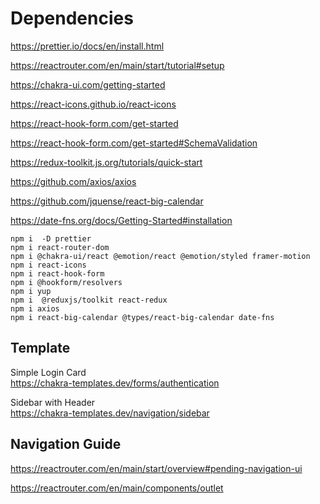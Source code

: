 # Dependencies

https://prettier.io/docs/en/install.html

https://reactrouter.com/en/main/start/tutorial#setup

https://chakra-ui.com/getting-started

https://react-icons.github.io/react-icons

https://react-hook-form.com/get-started

https://react-hook-form.com/get-started#SchemaValidation

https://redux-toolkit.js.org/tutorials/quick-start

https://github.com/axios/axios

https://github.com/jquense/react-big-calendar

https://date-fns.org/docs/Getting-Started#installation

```shell
npm i  -D prettier
npm i react-router-dom
npm i @chakra-ui/react @emotion/react @emotion/styled framer-motion
npm i react-icons
npm i react-hook-form
npm i @hookform/resolvers
npm i yup
npm i  @reduxjs/toolkit react-redux
npm i axios
npm i react-big-calendar @types/react-big-calendar date-fns
```

## Template

Simple Login Card <br>
https://chakra-templates.dev/forms/authentication

Sidebar with Header <br>
https://chakra-templates.dev/navigation/sidebar

## Navigation Guide

https://reactrouter.com/en/main/start/overview#pending-navigation-ui

https://reactrouter.com/en/main/components/outlet

